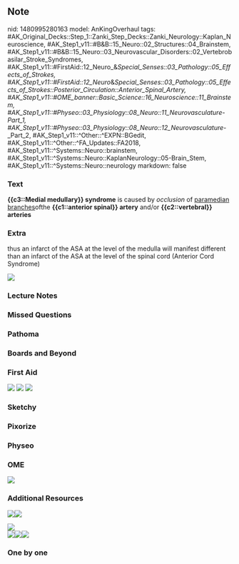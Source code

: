 ## Note
nid: 1480995280163
model: AnKingOverhaul
tags: #AK_Original_Decks::Step_1::Zanki_Step_Decks::Zanki_Neurology::Kaplan_Neuroscience, #AK_Step1_v11::#B&B::15_Neuro::02_Structures::04_Brainstem, #AK_Step1_v11::#B&B::15_Neuro::03_Neurovascular_Disorders::02_Vertebrobasilar_Stroke_Syndromes, #AK_Step1_v11::#FirstAid::12_Neuro_&_Special_Senses::03_Pathology::05_Effects_of_Strokes, #AK_Step1_v11::#FirstAid::12_Neuro_&_Special_Senses::03_Pathology::05_Effects_of_Strokes::Posterior_Circulation::Anterior_Spinal_Artery, #AK_Step1_v11::#OME_banner::Basic_Science::16_Neuroscience::11_Brainstem, #AK_Step1_v11::#Physeo::03_Physiology::08_Neuro::11_Neurovasculature_-_Part_1, #AK_Step1_v11::#Physeo::03_Physiology::08_Neuro::12_Neurovasculature_-_Part_2, #AK_Step1_v11::^Other::^EXPN::BGedit, #AK_Step1_v11::^Other::^FA_Updates::FA2018, #AK_Step1_v11::^Systems::Neuro::brainstem, #AK_Step1_v11::^Systems::Neuro::KaplanNeurology::05-Brain_Stem, #AK_Step1_v11::^Systems::Neuro::neurology
markdown: false

### Text
<div>
  <b>{{c3::Medial medullary}} syndrome</b> is caused by
  <i>occlusion</i> of <u>paramedian branches</u>ofthe
  <b>{{c1::anterior spinal}} artery</b> and/or <b>{{c2::vertebral}}
  arteries</b>
</div>

### Extra
thus an infarct of the ASA at the level of the medulla will
manifest different than an infarct of the ASA at the level of the
spinal cord (Anterior Cord Syndrome)
<div><img src="paste-291452185739265.jpg"></div>

### Lecture Notes


### Missed Questions


### Pathoma


### Boards and Beyond


### First Aid
<img src="tmpt036UI.png"> <img src="tmp5jO3V3.png"> <img src=
"tmpUwgoyI.png">

### Sketchy


### Pixorize


### Physeo


### OME
<div class="ome-widget">
  <a href=
  "https://onlinemeded.org/spa/neuroscience/brainstem/acquire?ref=anki">
  <img src="_OME_AnkiFlashcards_Lesson_5.png"></a>
</div>

### Additional Resources
<img src=
"paste-c88ef5d51491aeb0191062e9fedb4506701517d1.jpg"><img src=
"paste-0ba2c0319a2aa0d30979062ca53509015eb00e80.jpg">
<div><img src="paste-124712965374117.jpg"></div>
<div>
  <i><img src="paste-99918119174147.jpg"><img src=
  "paste-5728799178096641.jpg"><img src=
  "paste-125657858179580.jpg"></i>
</div>

### One by one

